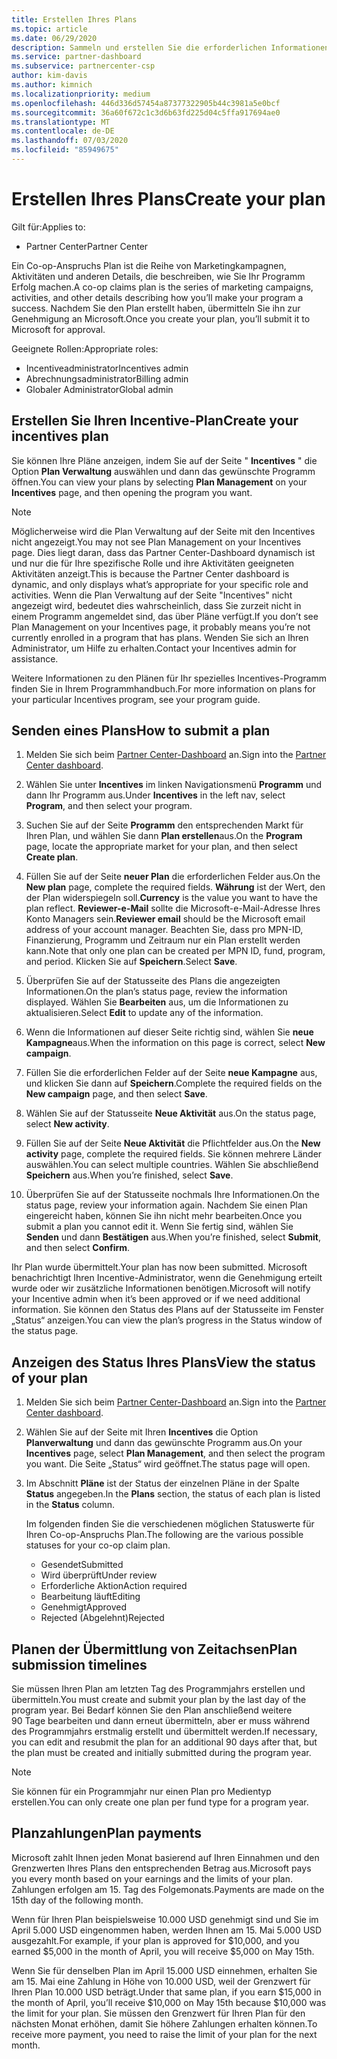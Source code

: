 ```yaml
---
title: Erstellen Ihres Plans
ms.topic: article
ms.date: 06/29/2020
description: Sammeln und erstellen Sie die erforderlichen Informationen, um einen erfolgreichen Marketingplan für Ihr Incentives-Programm zu generieren.
ms.service: partner-dashboard
ms.subservice: partnercenter-csp
author: kim-davis
ms.author: kimnich
ms.localizationpriority: medium
ms.openlocfilehash: 446d336d57454a87377322905b44c3981a5e0bcf
ms.sourcegitcommit: 36a60f672c1c3d6b63fd225d04c5ffa917694ae0
ms.translationtype: MT
ms.contentlocale: de-DE
ms.lasthandoff: 07/03/2020
ms.locfileid: "85949675"
---
```

# <a name="create-your-plan"></a><span data-ttu-id="6acd0-103">Erstellen Ihres Plans</span><span class="sxs-lookup"><span data-stu-id="6acd0-103">Create your plan</span></span>

<span data-ttu-id="6acd0-104">Gilt für:</span><span class="sxs-lookup"><span data-stu-id="6acd0-104">Applies to:</span></span>

- <span data-ttu-id="6acd0-105">Partner Center</span><span class="sxs-lookup"><span data-stu-id="6acd0-105">Partner Center</span></span>

<span data-ttu-id="6acd0-106">Ein Co-op-Anspruchs Plan ist die Reihe von Marketingkampagnen, Aktivitäten und anderen Details, die beschreiben, wie Sie Ihr Programm Erfolg machen.</span><span class="sxs-lookup"><span data-stu-id="6acd0-106">A co-op claims plan is the series of marketing campaigns, activities, and other details describing how you’ll make your program a success.</span></span> <span data-ttu-id="6acd0-107">Nachdem Sie den Plan erstellt haben, übermitteln Sie ihn zur Genehmigung an Microsoft.</span><span class="sxs-lookup"><span data-stu-id="6acd0-107">Once you create your plan, you’ll submit it to Microsoft for approval.</span></span> 

<span data-ttu-id="6acd0-108">Geeignete Rollen:</span><span class="sxs-lookup"><span data-stu-id="6acd0-108">Appropriate roles:</span></span>

- <span data-ttu-id="6acd0-109">Incentiveadministrator</span><span class="sxs-lookup"><span data-stu-id="6acd0-109">Incentives admin</span></span>
- <span data-ttu-id="6acd0-110">Abrechnungsadministrator</span><span class="sxs-lookup"><span data-stu-id="6acd0-110">Billing admin</span></span>
- <span data-ttu-id="6acd0-111">Globaler Administrator</span><span class="sxs-lookup"><span data-stu-id="6acd0-111">Global admin</span></span>

## <a name="create-your-incentives-plan"></a><span data-ttu-id="6acd0-112">Erstellen Sie Ihren Incentive-Plan</span><span class="sxs-lookup"><span data-stu-id="6acd0-112">Create your incentives plan</span></span>

<span data-ttu-id="6acd0-113">Sie können Ihre Pläne anzeigen, indem Sie auf der Seite " **Incentives** " die Option **Plan Verwaltung** auswählen und dann das gewünschte Programm öffnen.</span><span class="sxs-lookup"><span data-stu-id="6acd0-113">You can view your plans by selecting **Plan Management** on your **Incentives** page, and then opening the program you want.</span></span>

>[!NOTE]
><span data-ttu-id="6acd0-114">Möglicherweise wird die Plan Verwaltung auf der Seite mit den Incentives nicht angezeigt.</span><span class="sxs-lookup"><span data-stu-id="6acd0-114">You may not see Plan Management on your Incentives page.</span></span> <span data-ttu-id="6acd0-115">Dies liegt daran, dass das Partner Center-Dashboard dynamisch ist und nur die für Ihre spezifische Rolle und ihre Aktivitäten geeigneten Aktivitäten anzeigt.</span><span class="sxs-lookup"><span data-stu-id="6acd0-115">This is because the Partner Center dashboard is dynamic, and only displays what’s appropriate for your specific role and activities.</span></span> <span data-ttu-id="6acd0-116">Wenn die Plan Verwaltung auf der Seite "Incentives" nicht angezeigt wird, bedeutet dies wahrscheinlich, dass Sie zurzeit nicht in einem Programm angemeldet sind, das über Pläne verfügt.</span><span class="sxs-lookup"><span data-stu-id="6acd0-116">If you don’t see Plan Management on your Incentives page, it probably means you’re not currently enrolled in a program that has plans.</span></span> <span data-ttu-id="6acd0-117">Wenden Sie sich an Ihren Administrator, um Hilfe zu erhalten.</span><span class="sxs-lookup"><span data-stu-id="6acd0-117">Contact your Incentives admin for assistance.</span></span>

<span data-ttu-id="6acd0-118">Weitere Informationen zu den Plänen für Ihr spezielles Incentives-Programm finden Sie in Ihrem Programmhandbuch.</span><span class="sxs-lookup"><span data-stu-id="6acd0-118">For more information on plans for your particular Incentives program, see your program guide.</span></span>

## <a name="how-to-submit-a-plan"></a><span data-ttu-id="6acd0-119">Senden eines Plans</span><span class="sxs-lookup"><span data-stu-id="6acd0-119">How to submit a plan</span></span>

1. <span data-ttu-id="6acd0-120">Melden Sie sich beim [Partner Center-Dashboard](https://partner.microsoft.com/dashboard/) an.</span><span class="sxs-lookup"><span data-stu-id="6acd0-120">Sign into the [Partner Center dashboard](https://partner.microsoft.com/dashboard/).</span></span>

2. <span data-ttu-id="6acd0-121">Wählen Sie unter **Incentives** im linken Navigationsmenü **Programm** und dann Ihr Programm aus.</span><span class="sxs-lookup"><span data-stu-id="6acd0-121">Under **Incentives** in the left nav, select **Program**, and then select your program.</span></span> 

3. <span data-ttu-id="6acd0-122">Suchen Sie auf der Seite **Programm** den entsprechenden Markt für Ihren Plan, und wählen Sie dann **Plan erstellen**aus.</span><span class="sxs-lookup"><span data-stu-id="6acd0-122">On the **Program** page, locate the appropriate market for your plan, and then select **Create plan**.</span></span> 

4. <span data-ttu-id="6acd0-123">Füllen Sie auf der Seite **neuer Plan** die erforderlichen Felder aus.</span><span class="sxs-lookup"><span data-stu-id="6acd0-123">On the **New plan** page, complete the required fields.</span></span> <span data-ttu-id="6acd0-124">**Währung** ist der Wert, den der Plan widerspiegeln soll.</span><span class="sxs-lookup"><span data-stu-id="6acd0-124">**Currency** is the value you want to have the plan reflect.</span></span> <span data-ttu-id="6acd0-125">**Reviewer-e-Mail** sollte die Microsoft-e-Mail-Adresse Ihres Konto Managers sein.</span><span class="sxs-lookup"><span data-stu-id="6acd0-125">**Reviewer email** should be the Microsoft email address of your account manager.</span></span> <span data-ttu-id="6acd0-126">Beachten Sie, dass pro MPN-ID, Finanzierung, Programm und Zeitraum nur ein Plan erstellt werden kann.</span><span class="sxs-lookup"><span data-stu-id="6acd0-126">Note that only one plan can be created per MPN ID, fund, program, and period.</span></span> <span data-ttu-id="6acd0-127">Klicken Sie auf **Speichern**.</span><span class="sxs-lookup"><span data-stu-id="6acd0-127">Select **Save**.</span></span>

5. <span data-ttu-id="6acd0-128">Überprüfen Sie auf der Statusseite des Plans die angezeigten Informationen.</span><span class="sxs-lookup"><span data-stu-id="6acd0-128">On the plan’s status page, review the information displayed.</span></span> <span data-ttu-id="6acd0-129">Wählen Sie **Bearbeiten** aus, um die Informationen zu aktualisieren.</span><span class="sxs-lookup"><span data-stu-id="6acd0-129">Select **Edit** to update any of the information.</span></span>

6. <span data-ttu-id="6acd0-130">Wenn die Informationen auf dieser Seite richtig sind, wählen Sie **neue Kampagne**aus.</span><span class="sxs-lookup"><span data-stu-id="6acd0-130">When the information on this page is correct, select **New campaign**.</span></span>

7. <span data-ttu-id="6acd0-131">Füllen Sie die erforderlichen Felder auf der Seite **neue Kampagne** aus, und klicken Sie dann auf **Speichern**.</span><span class="sxs-lookup"><span data-stu-id="6acd0-131">Complete the required fields on the **New campaign** page, and then select **Save**.</span></span>

8. <span data-ttu-id="6acd0-132">Wählen Sie auf der Statusseite **Neue Aktivität** aus.</span><span class="sxs-lookup"><span data-stu-id="6acd0-132">On the status page, select **New activity**.</span></span> 

9. <span data-ttu-id="6acd0-133">Füllen Sie auf der Seite **Neue Aktivität** die Pflichtfelder aus.</span><span class="sxs-lookup"><span data-stu-id="6acd0-133">On the **New activity** page, complete the required fields.</span></span> <span data-ttu-id="6acd0-134">Sie können mehrere Länder auswählen.</span><span class="sxs-lookup"><span data-stu-id="6acd0-134">You can select multiple countries.</span></span> <span data-ttu-id="6acd0-135">Wählen Sie abschließend **Speichern** aus.</span><span class="sxs-lookup"><span data-stu-id="6acd0-135">When you’re finished, select **Save**.</span></span> 

10. <span data-ttu-id="6acd0-136">Überprüfen Sie auf der Statusseite nochmals Ihre Informationen.</span><span class="sxs-lookup"><span data-stu-id="6acd0-136">On the status page, review your information again.</span></span> <span data-ttu-id="6acd0-137">Nachdem Sie einen Plan eingereicht haben, können Sie ihn nicht mehr bearbeiten.</span><span class="sxs-lookup"><span data-stu-id="6acd0-137">Once you submit a plan you cannot edit it.</span></span> <span data-ttu-id="6acd0-138">Wenn Sie fertig sind, wählen Sie **Senden** und dann **Bestätigen** aus.</span><span class="sxs-lookup"><span data-stu-id="6acd0-138">When you’re finished, select **Submit**, and then select **Confirm**.</span></span>

<span data-ttu-id="6acd0-139">Ihr Plan wurde übermittelt.</span><span class="sxs-lookup"><span data-stu-id="6acd0-139">Your plan has now been submitted.</span></span> <span data-ttu-id="6acd0-140">Microsoft benachrichtigt Ihren Incentive-Administrator, wenn die Genehmigung erteilt wurde oder wir zusätzliche Informationen benötigen.</span><span class="sxs-lookup"><span data-stu-id="6acd0-140">Microsoft will notify your Incentive admin when it’s been approved or if we need additional information.</span></span> <span data-ttu-id="6acd0-141">Sie können den Status des Plans auf der Statusseite im Fenster „Status“ anzeigen.</span><span class="sxs-lookup"><span data-stu-id="6acd0-141">You can view the plan’s progress in the Status window of the status page.</span></span>

## <a name="view-the-status-of-your-plan"></a><span data-ttu-id="6acd0-142">Anzeigen des Status Ihres Plans</span><span class="sxs-lookup"><span data-stu-id="6acd0-142">View the status of your plan</span></span>

1. <span data-ttu-id="6acd0-143">Melden Sie sich beim [Partner Center-Dashboard](https://partner.microsoft.com/dashboard/) an.</span><span class="sxs-lookup"><span data-stu-id="6acd0-143">Sign into the [Partner Center dashboard](https://partner.microsoft.com/dashboard/).</span></span>

2. <span data-ttu-id="6acd0-144">Wählen Sie auf der Seite mit Ihren **Incentives** die Option **Planverwaltung** und dann das gewünschte Programm aus.</span><span class="sxs-lookup"><span data-stu-id="6acd0-144">On your **Incentives** page, select **Plan Management**, and then select the program you want.</span></span> <span data-ttu-id="6acd0-145">Die Seite „Status“ wird geöffnet.</span><span class="sxs-lookup"><span data-stu-id="6acd0-145">The status page will open.</span></span>

3. <span data-ttu-id="6acd0-146">Im Abschnitt **Pläne** ist der Status der einzelnen Pläne in der Spalte **Status** angegeben.</span><span class="sxs-lookup"><span data-stu-id="6acd0-146">In the **Plans** section, the status of each plan is listed in the **Status** column.</span></span>

   <span data-ttu-id="6acd0-147">Im folgenden finden Sie die verschiedenen möglichen Statuswerte für Ihren Co-op-Anspruchs Plan.</span><span class="sxs-lookup"><span data-stu-id="6acd0-147">The following are the various possible statuses for your co-op claim plan.</span></span>

   - <span data-ttu-id="6acd0-148">Gesendet</span><span class="sxs-lookup"><span data-stu-id="6acd0-148">Submitted</span></span>
   - <span data-ttu-id="6acd0-149">Wird überprüft</span><span class="sxs-lookup"><span data-stu-id="6acd0-149">Under review</span></span>
   - <span data-ttu-id="6acd0-150">Erforderliche Aktion</span><span class="sxs-lookup"><span data-stu-id="6acd0-150">Action required</span></span>
   - <span data-ttu-id="6acd0-151">Bearbeitung läuft</span><span class="sxs-lookup"><span data-stu-id="6acd0-151">Editing</span></span>
   - <span data-ttu-id="6acd0-152">Genehmigt</span><span class="sxs-lookup"><span data-stu-id="6acd0-152">Approved</span></span>
   - <span data-ttu-id="6acd0-153">Rejected (Abgelehnt)</span><span class="sxs-lookup"><span data-stu-id="6acd0-153">Rejected</span></span>

## <a name="plan-submission-timelines"></a><span data-ttu-id="6acd0-154">Planen der Übermittlung von Zeitachsen</span><span class="sxs-lookup"><span data-stu-id="6acd0-154">Plan submission timelines</span></span>

<span data-ttu-id="6acd0-155">Sie müssen Ihren Plan am letzten Tag des Programmjahrs erstellen und übermitteln.</span><span class="sxs-lookup"><span data-stu-id="6acd0-155">You must create and submit your plan by the last day of the program year.</span></span> <span data-ttu-id="6acd0-156">Bei Bedarf können Sie den Plan anschließend weitere 90 Tage bearbeiten und dann erneut übermitteln, aber er muss während des Programmjahrs erstmalig erstellt und übermittelt werden.</span><span class="sxs-lookup"><span data-stu-id="6acd0-156">If necessary, you can edit and resubmit the plan for an additional 90 days after that, but the plan must be created and initially submitted during the program year.</span></span>

>[!NOTE]
> <span data-ttu-id="6acd0-157">Sie können für ein Programmjahr nur einen Plan pro Medientyp erstellen.</span><span class="sxs-lookup"><span data-stu-id="6acd0-157">You can only create one plan per fund type for a program year.</span></span>

## <a name="plan-payments"></a><span data-ttu-id="6acd0-158">Planzahlungen</span><span class="sxs-lookup"><span data-stu-id="6acd0-158">Plan payments</span></span>

<span data-ttu-id="6acd0-159">Microsoft zahlt Ihnen jeden Monat basierend auf Ihren Einnahmen und den Grenzwerten Ihres Plans den entsprechenden Betrag aus.</span><span class="sxs-lookup"><span data-stu-id="6acd0-159">Microsoft pays you every month based on your earnings and the limits of your plan.</span></span> <span data-ttu-id="6acd0-160">Zahlungen erfolgen am 15. Tag des Folgemonats.</span><span class="sxs-lookup"><span data-stu-id="6acd0-160">Payments are made on the 15th day of the following month.</span></span>

<span data-ttu-id="6acd0-161">Wenn für Ihren Plan beispielsweise 10.000 USD genehmigt sind und Sie im April 5.000 USD eingenommen haben, werden Ihnen am 15. Mai 5.000 USD ausgezahlt.</span><span class="sxs-lookup"><span data-stu-id="6acd0-161">For example, if your plan is approved for $10,000, and you earned $5,000 in the month of April, you will receive $5,000 on May 15th.</span></span>

<span data-ttu-id="6acd0-162">Wenn Sie für denselben Plan im April 15.000 USD einnehmen, erhalten Sie am 15. Mai eine Zahlung in Höhe von 10.000 USD, weil der Grenzwert für Ihren Plan 10.000 USD beträgt.</span><span class="sxs-lookup"><span data-stu-id="6acd0-162">Under that same plan, if you earn $15,000 in the month of April, you’ll receive $10,000 on May 15th because $10,000 was the limit for your plan.</span></span> <span data-ttu-id="6acd0-163">Sie müssen den Grenzwert für Ihren Plan für den nächsten Monat erhöhen, damit Sie höhere Zahlungen erhalten können.</span><span class="sxs-lookup"><span data-stu-id="6acd0-163">To receive more payment, you need to raise the limit of your plan for the next month.</span></span>
